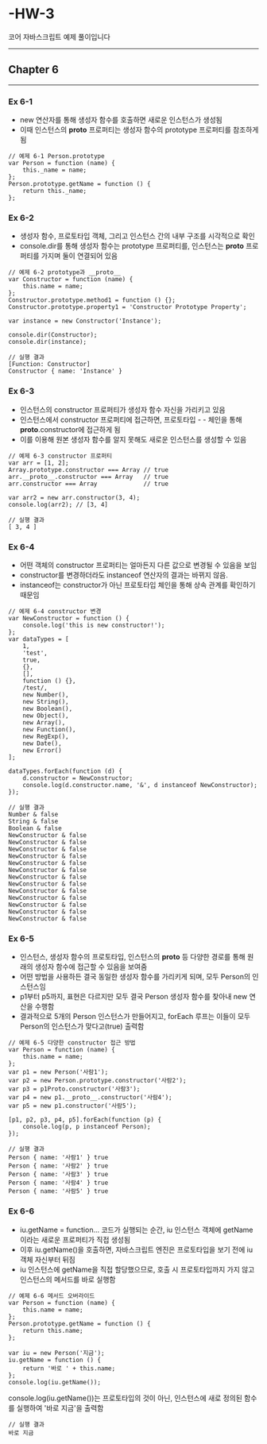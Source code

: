# -HW-3

코어 자바스크립트 예제 풀이입니다

---
## Chapter 6
---

### Ex 6-1
- new 연산자를 통해 생성자 함수를 호출하면 새로운 인스턴스가 생성됨
- 이때 인스턴스의 __proto__ 프로퍼티는 생성자 함수의 prototype 프로퍼티를 참조하게 됨

```
// 예제 6-1 Person.prototype
var Person = function (name) {
    this._name = name;
};
Person.prototype.getName = function () {
    return this._name;
};
```

### Ex 6-2
- 생성자 함수, 프로토타입 객체, 그리고 인스턴스 간의 내부 구조를 시각적으로 확인
- console.dir를 통해 생성자 함수는 prototype 프로퍼티를, 인스턴스는 __proto__ 프로퍼티를 가지며 둘이 연결되어 있음

```
// 예제 6-2 prototype과 __proto__
var Constructor = function (name) {
    this.name = name;
};
Constructor.prototype.method1 = function () {};
Constructor.prototype.property1 = 'Constructor Prototype Property';

var instance = new Constructor('Instance');

console.dir(Constructor);
console.dir(instance);
```

```
// 실행 결과
[Function: Constructor]
Constructor { name: 'Instance' }
```

### Ex 6-3
- 인스턴스의 constructor 프로퍼티가 생성자 함수 자신을 가리키고 있음
- 인스턴스에서 constructor 프로퍼티에 접근하면, 프로토타입 - - 체인을 통해 __proto__.constructor에 접근하게 됨
- 이를 이용해 원본 생성자 함수를 알지 못해도 새로운 인스턴스를 생성할 수 있음

```
// 예제 6-3 constructor 프로퍼티
var arr = [1, 2];
Array.prototype.constructor === Array // true
arr.__proto__.constructor === Array   // true
arr.constructor === Array             // true

var arr2 = new arr.constructor(3, 4);
console.log(arr2); // [3, 4]
```

```
// 실행 결과
[ 3, 4 ]

```


### Ex 6-4
- 어떤 객체의 constructor 프로퍼티는 얼마든지 다른 값으로 변경될 수 있음을 보임
- constructor를 변경하더라도 instanceof 연산자의 결과는 바뀌지 않음. 
- instanceof는 constructor가 아닌 프로토타입 체인을 통해 상속 관계를 확인하기 때문임

```
// 예제 6-4 constructor 변경
var NewConstructor = function () {
    console.log('this is new constructor!');
};
var dataTypes = [
    1,
    'test', 
    true, 
    {}, 
    [], 
    function () {}, 
    /test/,
    new Number(), 
    new String(), 
    new Boolean(), 
    new Object(), 
    new Array(),
    new Function(), 
    new RegExp(), 
    new Date(), 
    new Error()
];

dataTypes.forEach(function (d) {
    d.constructor = NewConstructor;
    console.log(d.constructor.name, '&', d instanceof NewConstructor);
});
```

```
// 실행 결과
Number & false
String & false
Boolean & false
NewConstructor & false
NewConstructor & false
NewConstructor & false
NewConstructor & false
NewConstructor & false
NewConstructor & false
NewConstructor & false
NewConstructor & false
NewConstructor & false
NewConstructor & false
NewConstructor & false
NewConstructor & false
NewConstructor & false
```


### Ex 6-5
- 인스턴스, 생성자 함수의 프로토타입, 인스턴스의 __proto__ 등 다양한 경로를 통해 원래의 생성자 함수에 접근할 수 있음을 보여줌
- 어떤 방법을 사용하든 결국 동일한 생성자 함수를 가리키게 되며, 모두 Person의 인스턴스임
- p1부터 p5까지, 표현은 다르지만 모두 결국 Person 생성자 함수를 찾아내 new 연산을 수행함
- 결과적으로 5개의 Person 인스턴스가 만들어지고, forEach 루프는 이들이 모두 Person의 인스턴스가 맞다고(true) 출력함

```
// 예제 6-5 다양한 constructor 접근 방법
var Person = function (name) {
    this.name = name;
};
var p1 = new Person('사람1');
var p2 = new Person.prototype.constructor('사람2');
var p3 = p1Proto.constructor('사람3');
var p4 = new p1.__proto__.constructor('사람4');
var p5 = new p1.constructor('사람5');

[p1, p2, p3, p4, p5].forEach(function (p) {
    console.log(p, p instanceof Person);
});

```

```
// 실행 결과
Person { name: '사람1' } true
Person { name: '사람2' } true
Person { name: '사람3' } true
Person { name: '사람4' } true
Person { name: '사람5' } true
```

### Ex 6-6
- iu.getName = function... 코드가 실행되는 순간, iu 인스턴스 객체에 getName이라는 새로운 프로퍼티가 직접 생성됨
- 이후 iu.getName()을 호출하면, 자바스크립트 엔진은 프로토타입을 보기 전에 iu 객체 자신부터 뒤짐
- iu 인스턴스에 getName을 직접 할당했으므로, 호출 시 프로토타입까지 가지 않고 인스턴스의 메서드를 바로 실행함



```
// 예제 6-6 메서드 오버라이드
var Person = function (name) {
    this.name = name;
};
Person.prototype.getName = function () {
    return this.name;
};

var iu = new Person('지금');
iu.getName = function () {
    return '바로 ' + this.name;
};
console.log(iu.getName());
```

console.log(iu.getName())는 프로토타입의 것이 아닌, 인스턴스에 새로 정의된 함수를 실행하여 '바로 지금'을 출력함
```
// 실행 결과
바로 지금
```





